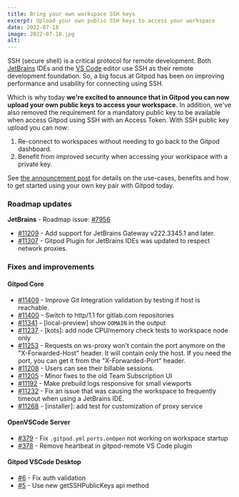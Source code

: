 ```yaml
---
title: Bring your own workspace SSH keys
excerpt: Upload your own public SSH keys to access your workspace
date: 2022-07-18
image: 2022-07-18.jpg
alt:
---
```


<script>
  import Contributors from "$lib/components/changelog/contributors.svelte";
  import Badge from "$lib/components/changelog/badge.svelte"
</script>

SSH (secure shell) is a critical protocol for remote development.
Both [JetBrains](https://www.jetbrains.com/help/idea/remote-development-a.html) IDEs and the [VS Code](https://code.visualstudio.com/docs/remote/remote-overview) editor use SSH as their remote development foundation. So, a big focus at Gitpod has been on improving performance and usability for connecting using SSH.

Which is why today **we're excited to announce that in Gitpod you can now upload your own public keys to access your workspace.** In addition, we've also removed the requirement for a mandatory public key to be available when access Gitpod using SSH with an Access Token.
With SSH public key upload you can now:

1. Re-connect to workspaces without needing to go back to the Gitpod dashboard.
2. Benefit from improved security when accessing your workspace with a private key.

See [the announcement post](https://www.gitpod.io/blog/ssh-key-upload) for details on the use-cases, benefits and how to get started using your own key pair with Gitpod today.

<p><Contributors usernames="iqqbot,mustard-mh" /></p>

### Roadmap updates

<div class="mt-medium">

**JetBrains** - Roadmap issue: [#7956](https://github.com/gitpod-io/gitpod/issues/7956) <Badge text="beta" variant="orange" class="ml-1.5" />

- [#11209](https://github.com/gitpod-io/gitpod/pull/11209) - Add support for JetBrains Gateway v222.3345.1 and later. <Contributors usernames="akosyakov,felladrin,loujaybee" />
- [#11307](https://github.com/gitpod-io/gitpod/pull/11307) - Gitpod Plugin for JetBrains IDEs was updated to respect network proxies. <Contributors usernames="akosyakov,felladrin" />

</div>

### Fixes and improvements

<div class="mt-small">

#### Gitpod Core

- [#11409](https://github.com/gitpod-io/gitpod/pull/11409) - Improve Git Integration validation by testing if host is reachable. <Contributors usernames="AlexTugarev,MrSimonEmms,geropl,jldec" />
- [#11400](https://github.com/gitpod-io/gitpod/pull/11400) - Switch to http/1.1 for gitlab.com repositories <Contributors usernames="aledbf,jenting,kylos101" />
- [#11341](https://github.com/gitpod-io/gitpod/pull/11341) - [local-preview] show `DOMAIN` in the output <Contributors usernames="Pothulapati,adrienthebo" />
- [#11237](https://github.com/gitpod-io/gitpod/pull/11237) - [kots]: add node CPU/memory check tests to workspace node only <Contributors usernames="MrSimonEmms,lucasvaltl,nandajavarma" />
- [#11253](https://github.com/gitpod-io/gitpod/pull/11253) - Requests on ws-proxy won't contain the port anymore on the "X-Forwarded-Host" header. It will contain only the host. If you need the port, you can get it from the "X-Forwarded-Port" header. <Contributors usernames="aledbf,felladrin" />
- [#11208](https://github.com/gitpod-io/gitpod/pull/11208) - Users can see their billable sessions. <Contributors usernames="andrew-farries,laushinka" />
- [#11205](https://github.com/gitpod-io/gitpod/pull/11205) - Minor fixes to the old Team Subscription UI <Contributors usernames="andrew-farries,geropl" />
- [#11192](https://github.com/gitpod-io/gitpod/pull/11192) - Make prebuild logs responsive for small viewports <Contributors usernames="andrew-farries,geropl,gtsiolis,laushinka" />
- [#11232](https://github.com/gitpod-io/gitpod/pull/11232) - Fix an issue that was causing the workspace to frequently timeout when using a JetBrains IDE. <Contributors usernames="akosyakov,felladrin,mustard-mh" />
- [#11268](https://github.com/gitpod-io/gitpod/pull/11268) - [installer]: add test for customization of proxy service <Contributors usernames="MrSimonEmms,nandajavarma" />

</div>

#### OpenVSCode Server

- [#379](https://github.com/gitpod-io/openvscode-server/pull/379) - Fix `.gitpod.yml` `ports.onOpen` not working on workspace startup <Contributors usernames="jeanp413,mustard-mh" />
- [#378](https://github.com/gitpod-io/openvscode-server/pull/378) - Remove heartbeat in gitpod-remote VS Code plugin <Contributors usernames="jeanp413" />

#### Gitpod VSCode Desktop

- [#6](https://github.com/gitpod-io/gitpod-vscode-desktop/pull/6) - Fix auth validation <Contributors usernames="jeanp413" />
- [#5](https://github.com/gitpod-io/gitpod-vscode-desktop/pull/5) - Use new getSSHPublicKeys api method <Contributors usernames="jeanp413" />
